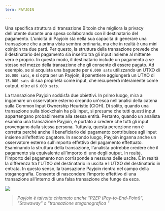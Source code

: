 ```yaml
---
term: PAYJOIN

---
```

Una specifica struttura di transazione Bitcoin che migliora la privacy dell'utente durante una spesa collaborando con il destinatario del pagamento. L'unicità di Payjoin sta nella sua capacità di generare una transazione che a prima vista sembra ordinaria, ma che in realtà è una mini coinjoin tra due parti. Per questo, la struttura della transazione prevede che il destinatario del pagamento sia inserito tra gli input insieme al mittente vero e proprio. In questo modo, il destinatario include un pagamento a se stesso nel mezzo della transazione che gli consente di essere pagato. Ad esempio, se si acquista una baguette per `6.000 sats` utilizzando un UTXO di `10.000 sats`, e si opta per un Payjoin, il panettiere aggiungerà un UTXO di `15.000 sats` di sua proprietà come input, che recupererà interamente come output, oltre ai `6.000 sats`.

La transazione Payjoin soddisfa due obiettivi. In primo luogo, mira a ingannare un osservatore esterno creando un'esca nell'analisi della catena sulla Common Input Ownership Heuristic (CIOH). Di solito, quando una transazione sulla blockchain ha più input, si presume che tutti questi input appartengano probabilmente alla stessa entità. Pertanto, quando un analista esamina una transazione Payjoin, è portato a credere che tutti gli input provengano dalla stessa persona. Tuttavia, questa percezione non è corretta perché anche il beneficiario del pagamento contribuisce agli input insieme all'effettivo pagatore. In secondo luogo, Payjoin inganna anche un osservatore esterno sull'importo effettivo del pagamento effettuato. Esaminando la struttura della transazione, l'analista potrebbe credere che il pagamento sia equivalente all'importo di uno degli output. In realtà, l'importo del pagamento non corrisponde a nessuna delle uscite. È in realtà la differenza tra l'UTXO del destinatario in uscita e l'UTXO del destinatario in entrata. In questo senso, la transazione Payjoin rientra nel campo della steganografia. Consente di nascondere l'importo effettivo di una transazione all'interno di una falsa transazione che funge da esca.

![](../../dictionnaire/assets/14.webp)

> *Payjoin è talvolta chiamato anche "P2EP (Pay-to-End-Point)", "Stowaway" o "transazione steganografica "*
